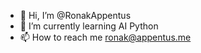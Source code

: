 - 👋 Hi, I’m @RonakAppentus
- 🌱 I’m currently learning AI Python
- 📫 How to reach me ronak@appentus.me

<!---
RonakAppentus/RonakAppentus is a ✨ special ✨ repository because its `README.md` (this file) appears on your GitHub profile.
You can click the Preview link to take a look at your changes.
--->
